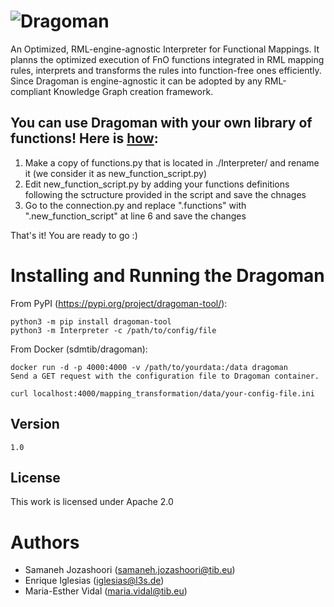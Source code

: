 # ![Dragoman](https://github.com/SDM-TIB/Dragoman/blob/master/images/dragoman.png "Dragoman")
An Optimized, RML-engine-agnostic Interpreter for Functional Mappings. It planns the optimized execution of FnO functions integrated in RML mapping rules, interprets and transforms the rules into function-free ones efficiently. Since Dragoman is engine-agnostic it can be adopted by any RML-compliant Knowledge Graph creation framework.

## You can use Dragoman with your own library of functions! Here is [how](https://tib.eu/cloud/s/ikjiHyf8RNrEHSY):
1. Make a copy of functions.py that is located in ./Interpreter/ and rename it (we consider it as new_function_script.py)
2. Edit new_function_script.py by adding your functions definitions following the sctructure provided in the script and save the chnages
3. Go to the connection.py and replace ".functions" with ".new_function_script" at line 6 and save the changes

That's it! You are ready to go :)

# Installing and Running the Dragoman 
From PyPI (https://pypi.org/project/dragoman-tool/):
```
python3 -m pip install dragoman-tool
python3 -m Interpreter -c /path/to/config/file
```
From Docker (sdmtib/dragoman):
```
docker run -d -p 4000:4000 -v /path/to/yourdata:/data dragoman
Send a GET request with the configuration file to Dragoman container.

curl localhost:4000/mapping_transformation/data/your-config-file.ini
```

## Version 
```
1.0
```

## License
This work is licensed under Apache 2.0

# Authors
- Samaneh Jozashoori (samaneh.jozashoori@tib.eu) 
- Enrique Iglesias (iglesias@l3s.de) 
- Maria-Esther Vidal (maria.vidal@tib.eu)
